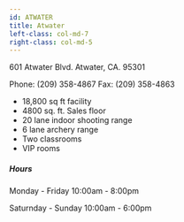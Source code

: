 ```yaml
---
id: ATWATER
title: Atwater
left-class: col-md-7
right-class: col-md-5
---
```

601 Atwater Blvd.
Atwater, CA. 95301

Phone: (209) 358-4867
Fax: (209) 358-4863

- 18,800 sq ft facility
- 4800 sq. ft. Sales floor
- 20 lane indoor shooting range
- 6 lane archery range
- Two classrooms
- VIP rooms

##### Hours

Monday - Friday
10:00am - 8:00pm

Saturnday - Sunday
10:00am - 6:00pm
